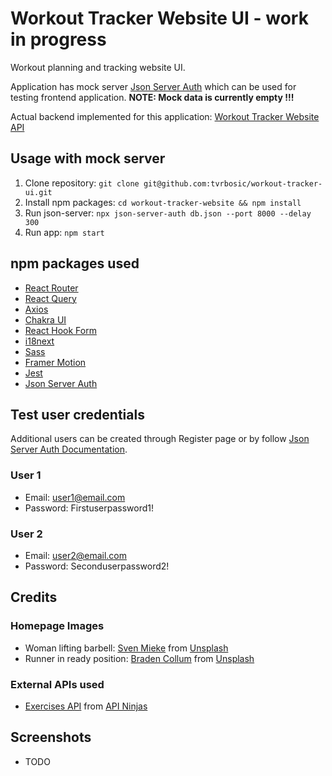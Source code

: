 # Workout Tracker Website UI - work in progress

Workout planning and tracking website UI.

Application has mock server [Json Server Auth](https://www.npmjs.com/package/json-server-auth) which can be used for testing frontend application. **NOTE: Mock data is currently empty !!!**

Actual backend implemented for this application: [Workout Tracker Website API](https://github.com/tvrbosic/workout-tracker-api)

## Usage with mock server

1. Clone repository: `git clone git@github.com:tvrbosic/workout-tracker-ui.git`
2. Install npm packages: `cd workout-tracker-website && npm install`
3. Run json-server: `npx json-server-auth db.json --port 8000 --delay 300`
4. Run app: `npm start`

## npm packages used

- [React Router](https://reactrouter.com)
- [React Query](https://react-query-v3.tanstack.com)
- [Axios](https://axios-http.com)
- [Chakra UI](https://chakra-ui.com)
- [React Hook Form](https://react-hook-form.com)
- [i18next](https://www.i18next.com)
- [Sass](https://sass-lang.com)
- [Framer Motion](https://www.framer.com)
- [Jest](https://jestjs.io)
- [Json Server Auth](https://www.npmjs.com/package/json-server-auth)

## Test user credentials

Additional users can be created through Register page or by follow [Json Server Auth Documentation](https://www.npmjs.com/package/json-server-auth).

### User 1

- Email: user1@email.com
- Password: Firstuserpassword1!

### User 2

- Email: user2@email.com
- Password: Seconduserpassword2!

## Credits

### Homepage Images

- Woman lifting barbell: [Sven Mieke](https://unsplash.com/@sxoxm) from [Unsplash](https://unsplash.com)
- Runner in ready position: [Braden Collum](https://unsplash.com/@bradencollum) from [Unsplash](https://unsplash.com)

### External APIs used

- [Exercises API](https://api-ninjas.com/api/exercises) from [API Ninjas](https://api-ninjas.com)

## Screenshots

- TODO
